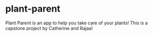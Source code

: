 # plant-parent
Plant Parent is an app to help you take care of your plants! This is a capstone project by Catherine and Rajaa! 

